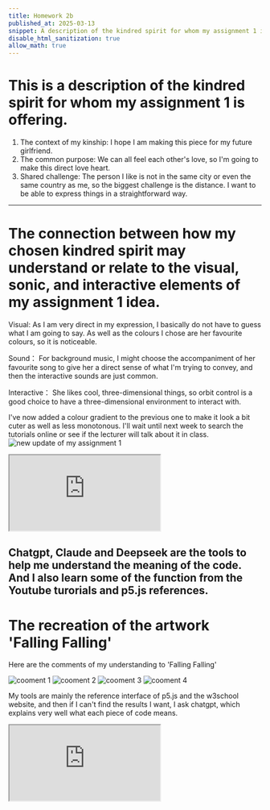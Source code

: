 ```yaml
---
title: Homework 2b
published_at: 2025-03-13
snippet: A description of the kindred spirit for whom my assignment 1 is offering. And expand on my discussions from homework 2a. Then consider the recreation of 'Falling Falling'.
disable_html_sanitization: true
allow_math: true
---
```


# This is a description of the kindred spirit for whom my assignment 1 is offering.

1. The context of my kinship: I hope I am making this piece for my future girlfriend.
2. The common purpose: We can all feel each other's love, so I'm going to make this direct love heart.
3. Shared challenge: The person I like is not in the same city or even the same country as me, so the biggest challenge is the distance. I want to be able to express things in a straightforward way.

---

# The connection between how my chosen kindred spirit may understand or relate to the visual, sonic, and interactive elements of my assignment 1 idea.

Visual: As I am very direct in my expression, I basically do not have to guess what I am going to say. As well as the colours I chose are her favourite colours, so it is noticeable.

Sound： For background music, I might choose the accompaniment of her favourite song to give her a direct sense of what I'm trying to convey, and then the interactive sounds are just common.

Interactive： She likes cool, three-dimensional things, so orbit control is a good choice to have a three-dimensional environment to interact with.

I've now added a colour gradient to the previous one to make it look a bit cuter as well as less monotonous. I'll wait until next week to search the tutorials online or see if the lecturer will talk about it in class.
![new update of my assignment 1](/w02s2/attempt_2.png)

<iframe id="assignment 1 update" src="https://editor.p5js.org/jinhuiliang01/sketches/uOit2MMBB"></iframe>

<script type="module">

    const iframe  = document.getElementById (`assignment 1 update`)
    iframe.width  = iframe.parentNode.scrollWidth
    iframe.height = iframe.width * 9 / 16 + 42

</script>

## Chatgpt, Claude and Deepseek are the tools to help me understand the meaning of the code. And I also learn some of the function from the Youtube turorials and p5.js references.

# The recreation of the artwork 'Falling Falling'

Here are the comments of my understanding to 'Falling Falling'

![cooment 1](/w02s2/1.png)
![cooment 2](/w02s2/2.png)
![cooment 3](/w02s2/3.png)
![cooment 4](/w02s2/4.png)

My tools are mainly the reference interface of p5.js and the w3school website, and then if I can't find the results I want, I ask chatgpt, which explains very well what each piece of code means.

<iframe id="recreation of falling" src="https://editor.p5js.org/jinhuiliang01/sketches/_vY2a2sWm"></iframe>

<script type="module">

    const iframe  = document.getElementById (`recreation of falling`)
    iframe.width  = iframe.parentNode.scrollWidth
    iframe.height = iframe.width * 9 / 16 + 42

</script>
